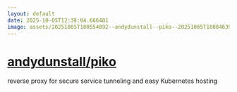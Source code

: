 ```yaml
---
layout: default
date: 2025-10-05T12:38:04.666401
image: assets/20251005T100554092--andydunstall--piko--20251005T100846399--cropped.png
---
```


# [andydunstall/piko](https://github.com/andydunstall/piko)

reverse proxy for secure service tunneling and easy Kubernetes hosting
